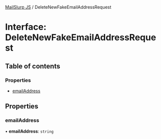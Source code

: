 [MailSlurp JS](../README.md) / DeleteNewFakeEmailAddressRequest

# Interface: DeleteNewFakeEmailAddressRequest

## Table of contents

### Properties

- [emailAddress](DeleteNewFakeEmailAddressRequest.md#emailaddress)

## Properties

### emailAddress

• **emailAddress**: `string`
